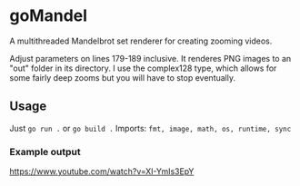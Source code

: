# goMandel
A multithreaded Mandelbrot set renderer for creating zooming videos.

Adjust parameters on lines 179-189 inclusive. It renderes PNG images to an "out" folder in its directory.
I use the complex128 type, which allows for some fairly deep zooms but you will have to stop eventually.

## Usage

Just `go run .` or `go build .` Imports: `fmt, image, math, os, runtime, sync`

### Example output

https://www.youtube.com/watch?v=XI-YmIs3EpY

